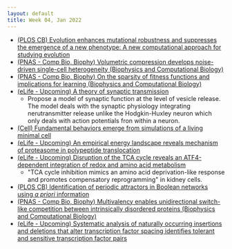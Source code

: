 ```yaml
---
layout: default
title: Week 04, Jan 2022
---
```

- [(PLOS CB) Evolution enhances mutational robustness and suppresses the emergence of a new phenotype: A new computational approach for studying evolution](https://journals.plos.org/ploscompbiol/article?id=10.1371/journal.pcbi.1009796)
- [(PNAS - Comp Bio, Biophy) Volumetric compression develops noise-driven single-cell heterogeneity (Biophysics and Computational Biology)](http://www.pnas.org/content/118/51/e2110550118.short?rss=1)
- [(PNAS - Comp Bio, Biophy) On the sparsity of fitness functions and implications for learning (Biophysics and Computational Biology)](http://www.pnas.org/content/119/1/e2109649118.short?rss=1)
- [(eLife - Upcoming) A theory of synaptic transmission](https://elifesciences.org/articles/73585)
  - Propose a model of synaptic function at the level of vesicle release.  The model deals with the synaptic physiology integrating nerutransmitter release unlike the Hodgkin-Huxley neuron which only deals with action potentials fron within a neuron.
- [(Cell) Fundamental behaviors emerge from simulations of a living minimal cell](https://www.cell.com/cell/fulltext/S0092-8674(21)01488-4?rss=yes)
- [(eLife - Upcoming) An empirical energy landscape reveals mechanism of proteasome in polypeptide translocation](https://elifesciences.org/articles/71911)
- [(eLife - Upcoming) Disruption of the TCA cycle reveals an ATF4-dependent integration of redox and amino acid metabolism](https://elifesciences.org/articles/72593)
  - "TCA cycle inhibition mimics an amino acid deprivation-like response and promotes compensatory reprogramming" in kidney cells.
- [(PLOS CB) Identification of periodic attractors in Boolean networks using <i>a priori</i> information](https://journals.plos.org/ploscompbiol/article?id=10.1371/journal.pcbi.1009702)
- [(PNAS - Comp Bio, Biophy) Multivalency enables unidirectional switch-like competition between intrinsically disordered proteins (Biophysics and Computational Biology)](http://www.pnas.org/content/119/3/e2117338119.short?rss=1)
- [(eLife - Upcoming) Systematic analysis of naturally occurring insertions and deletions that alter transcription factor spacing identifies tolerant and sensitive transcription factor pairs](https://elifesciences.org/articles/70878)
